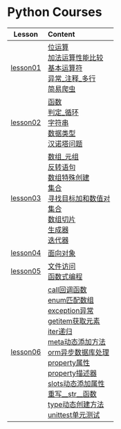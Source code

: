 # Python Courses
Lesson         |Content        
|:-:|:-|
|[lesson01](1.Python编程[从入门到实战]/lesson01)  |[位运算](1.Python编程[从入门到实战]/lesson01/%E4%BD%8D%E8%BD%AC%E6%8D%A2.py)<br>[加法运算性能比较](1.Python编程[从入门到实战]/lesson01/%E5%8A%A0%E6%B3%95%E8%BF%90%E7%AE%97%E6%80%A7%E8%83%BD%E6%AF%94%E8%BE%83.py)<br>[基本运算符](1.Python编程[从入门到实战]/lesson01/%E5%9F%BA%E6%9C%AC%E8%BF%90%E7%AE%97%E7%AC%A6.py)<br>[异常_注释_多行](1.Python编程[从入门到实战]/lesson01/%E5%BC%82%E5%B8%B8_%E6%B3%A8%E9%87%8A_%E5%A4%9A%E8%A1%8C.py)<br>[简易爬虫](1.Python编程[从入门到实战]/lesson01/%E7%AE%80%E6%98%93%E7%88%AC%E8%99%AB.py)|
|[lesson02](1.Python编程[从入门到实战]/lesson02)|[函数](1.Python编程[从入门到实战]/lesson02/%E5%87%BD%E6%95%B0.py)<br>[判定_循环](1.Python编程[从入门到实战]/lesson02/%E5%88%A4%E5%AE%9A_%E5%BE%AA%E7%8E%AF.py)<br>[字符串](1.Python编程[从入门到实战]/lesson02/%E5%AD%97%E7%AC%A6%E4%B8%B2.py)<br>[数据类型](1.Python编程[从入门到实战]/lesson02/%E6%95%B0%E6%8D%AE%E7%B1%BB%E5%9E%8B.py)<br>[汉诺塔问题](1.Python编程[从入门到实战]/lesson02/%E6%B1%89%E8%AF%BA%E5%A1%94%E9%97%AE%E9%A2%98.py)|
|[lesson03](1.Python编程[从入门到实战]/lesson03)|[数组_元组](1.Python编程[从入门到实战]/lesson03/list_tuple.py)<br>[反转语句](1.Python编程[从入门到实战]/lesson03/reverse_by_word.py)<br>[数组特殊创建](1.Python编程[从入门到实战]/lesson03/comprehension.py)<br>[集合](1.Python编程[从入门到实战]/lesson03/set.py)<br>[寻找目标加和数值对](1.Python编程[从入门到实战]/lesson03/two_sum.py)<br>[集合](1.Python编程[从入门到实战]/lesson03/set.py)<br>[数组切片](1.Python编程[从入门到实战]/lesson03/slice.py)<br>[生成器](1.Python编程[从入门到实战]/lesson03/generator.py)<br>[迭代器](1.Python编程[从入门到实战]/lesson03/iter.py)|
|[lesson04](1.Python编程[从入门到实战]/lesson04)|[面向对象](1.Python编程[从入门到实战]/lesson04/%E9%9D%A2%E5%90%91%E5%AF%B9%E8%B1%A1.py)|
|[lesson05](1.Python编程[从入门到实战]/lesson05)|[文件访问](1.Python编程[从入门到实战]/lesson05/%E6%96%87%E4%BB%B6%E8%AE%BF%E9%97%AE.py)<br>[函数式编程](1.Python编程[从入门到实战]/lesson05/%E5%87%BD%E6%95%B0%E5%BC%8F%E7%BC%96%E7%A8%8B.py)|
|[lesson06](1.Python编程[从入门到实战]/lesson06)|[call回调函数](1.Python编程[从入门到实战]/lesson06/call.py)<br>[enum匹配数组](1.Python编程[从入门到实战]/lesson06/enum.py)<br>[exception异常](1.Python编程[从入门到实战]/lesson06/exception.py)<br>[getitem获取元素](1.Python编程[从入门到实战]/lesson06/getitem.py)<br>[iter递归](1.Python编程[从入门到实战]/lesson06/iter.py)<br>[meta动态添加方法](1.Python编程[从入门到实战]/lesson06/meta.py)<br>[orm异步数据库处理](1.Python编程[从入门到实战]/lesson06/orm.py)<br>[property属性](1.Python编程[从入门到实战]/lesson06/property.py)<br>[property描述器](1.Python编程[从入门到实战]/lesson06/property_imp.py)<br>[slots动态添加属性](1.Python编程[从入门到实战]/lesson06/slots.py)<br>[重写__str__函数](1.Python编程[从入门到实战]/lesson06/str.py)<br>[type动态创建方法](1.Python编程[从入门到实战]/lesson06/type.py)<br>[unittest单元测试](1.Python编程[从入门到实战]/lesson06/unittest.py)|
